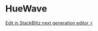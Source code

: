# HueWave

[Edit in StackBlitz next generation editor ⚡️](https://stackblitz.com/~/github.com/dmenchaca/huewave)
